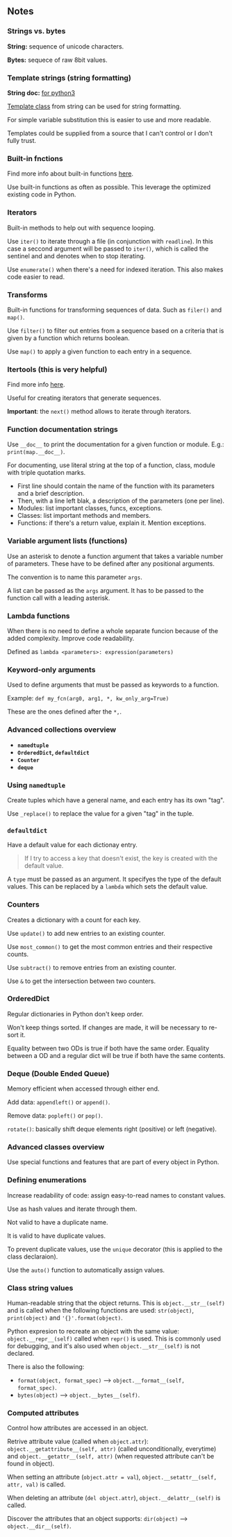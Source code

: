 ## Notes

### Strings vs. bytes

**String:** sequence of unicode characters.  

**Bytes:** sequece of raw 8bit values.

### Template strings (string formatting)

**String doc:** [for python3](https://docs.python.org/3/library/string.html) 

[Template class](https://docs.python.org/3/library/string.html#template-strings) from string can be used for string formatting.

For simple variable substitution this is easier to use and more readable.

Templates could be supplied from a source that I can't control or I don't fully trust.

### Built-in fnctions

Find more info about built-in functions [here](https://docs.python.org/3/library/functions.html).

Use built-in functions as often as possible. This leverage the optimized existing code in Python.

### Iterators

Built-in methods to help out with sequence looping.

Use `iter()` to iterate through a file (in conjunction with `readline`).
In this case a seccond argument will be passed to `iter()`, which is called
the sentinel and and denotes when to stop iterating.

Use `enumerate()` when there's a need for indexed iteration. This also makes code easier to read.

### Transforms

Built-in functions for transforming sequences of data. Such as `filer()` and `map()`.

Use `filter()` to filter out entries from a sequence based on a criteria that is given
by a function which returns boolean.

Use `map()` to apply a given function to each entry in a sequence.

### Itertools (this is very helpful)

Find more info [here](https://docs.python.org/3/library/itertools.html).

Useful for creating iterators that generate sequences.

**Important**: the `next()` method allows to iterate through iterators.

### Function documentation strings

Use `__doc__` to print the documentation for a given function or module. E.g.: `print(map.__doc__)`.

For documenting, use literal string at the top of a function, class, module with triple quotation marks.

- First line should contain the name of the function with its parameters and a brief description.
- Then, with a line left blak, a description of the parameters (one per line).
- Modules: list important classes, funcs, exceptions.
- Classes: list important methods and members.
- Functions: if there's a return value, explain it. Mention exceptions.

### Variable argument lists (functions)

Use an asterisk to denote a function argument that takes a variable number of parameters.
These have to be defined after any positional arguments.

The convention is to name this parameter `args`.

A list can be passed as the `args` argument. It has to be passed to the function call with a leading asterisk.

### Lambda functions

When there is no need to define a whole separate funcion because of the added complexity. Improve code readability.

Defined as `lambda <parameters>: expression(parameters)`

### Keyword-only arguments

Used to define arguments that must be passed as keywords to a function.

Example: `def my_fcn(arg0, arg1, *, kw_only_arg=True)`

These are the ones defined after the `*,`.

### Advanced collections overview

- **`namedtuple`**
- **`OrderedDict`, `defaultdict`**
- **`Counter`**
- **`deque`**

### Using `namedtuple`

Create tuples which have a general name, and each entry has its own "tag".

Use `_replace()` to replace the value for a given "tag" in the tuple.

### `defaultdict`

Have a default value for each dictionay entry.

> If I try to access a key that doesn't exist, the key is created with the default value.

A `type` must be passed as an argument. It specifyes the type of the default values. This can be replaced by a `lambda` which sets the default value.

### Counters

Creates a dictionary with a count for each key.

Use `update()` to add new entries to an existing counter.

Use `most_common()` to get the most common entries and their respective counts. 

Use `subtract()` to remove entries from an existing counter.

Use `&` to get the intersection between two counters.

### OrderedDict

Regular dictionaries in Python don't keep order.

Won't keep things sorted. If changes are made, it will be necessary to re-sort it.

Equality between two ODs is true if both have the same order. 
Equality between a OD and a regular dict will be true if both have the same contents.

### Deque (Double Ended Queue)

Memory efficient when accessed through either end.

Add data: `appendleft()` or `append()`.

Remove data: `popleft()` or `pop()`.

`rotate()`: basically shift deque elements right (positive) or left (negative).

### Advanced classes overview

Use special functions and features that are part of every object in Python.

### Defining enumerations

Increase readability of code: assign easy-to-read names to constant values.

Use as hash values and iterate through them.

Not valid to have a duplicate name. 

It is valid to have duplicate values.

To prevent duplicate values, use the `unique` decorator (this is applied to the class declaraion).

Use the `auto()` function to automatically assign values.

### Class string values

Human-readable string that the object returns. This is `object.__str__(self)` and is called when the following functions are used: `str(object)`, `print(object)` and `'{}'.format(object)`. 

Python expresion to recreate an object with the same value: `object.__repr__(self)` called when `repr()` is used. This is commonly used for debugging, and it's also used when `object.__str__(self)` is not declared.

There is also the following:

- `format(object, format_spec)` --> `object.__format__(self, format_spec)`.
- `bytes(object)` --> `object.__bytes__(self)`.

### Computed attributes

Control how attributes are accessed in an object.

Retrive attribute value (called when `object.attr`): `object.__getattribute__(self, attr)` (called unconditionally, everytime) and `object.__getattr__(self, attr)` (when requested attribute can't be found in object).

When setting an attribute (`object.attr = val`), `object.__setattr__(self, attr, val)` is called.

When deleting an attribute (`del object.attr`), `object.__delattr__(self)` is called.

Discover the attributes that an object supports: `dir(object)` --> `object.__dir__(self)`.